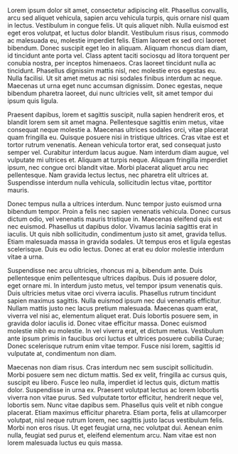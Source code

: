 Lorem ipsum dolor sit amet, consectetur adipiscing elit. Phasellus convallis, arcu sed aliquet vehicula, sapien arcu vehicula turpis, quis ornare nisl quam in lectus. Vestibulum in congue felis. Ut quis aliquet nibh. Nulla euismod est eget eros volutpat, et luctus dolor blandit. Vestibulum risus risus, commodo ac malesuada eu, molestie imperdiet felis. Etiam laoreet ex sed orci laoreet bibendum. Donec suscipit eget leo in aliquam. Aliquam rhoncus diam diam, id tincidunt ante porta vel. Class aptent taciti sociosqu ad litora torquent per conubia nostra, per inceptos himenaeos. Cras laoreet tincidunt nulla ac tincidunt. Phasellus dignissim mattis nisl, nec molestie eros egestas eu. Nulla facilisi. Ut sit amet metus ac nisi sodales finibus interdum ac neque. Maecenas ut urna eget nunc accumsan dignissim. Donec egestas, neque bibendum pharetra laoreet, dui nunc ultricies velit, sit amet tempor dui ipsum quis ligula.

Praesent dapibus, lorem et sagittis suscipit, nulla sapien hendrerit eros, et blandit lorem sem sit amet magna. Pellentesque sagittis enim metus, vitae consequat neque molestie a. Maecenas ultrices sodales orci, vitae placerat quam fringilla eu. Quisque posuere nisi in tristique ultrices. Cras vitae est et tortor rutrum venenatis. Aenean vehicula tortor erat, sed consequat justo semper vel. Curabitur interdum lacus augue. Nam interdum diam augue, vel vulputate mi ultrices et. Aliquam at turpis neque. Aliquam fringilla imperdiet ipsum, nec congue orci blandit vitae. Morbi placerat aliquet arcu nec pellentesque. Nam gravida lectus lectus, nec pharetra elit ultrices at. Suspendisse interdum nulla vehicula, sollicitudin lectus vitae, porttitor mauris.

Donec tempus nulla a ultrices interdum. Nunc tempor justo euismod urna bibendum tempor. Proin a felis nec sapien venenatis vehicula. Donec cursus dictum odio, vel venenatis mauris tristique in. Maecenas eleifend quis est nec euismod. Phasellus ut dapibus dolor. Vivamus lacinia sagittis erat in iaculis. Ut quis nibh sollicitudin, condimentum justo sit amet, gravida tellus. Etiam malesuada massa in gravida sodales. Ut tempus eros et ligula egestas scelerisque. Duis eu odio lectus. Donec at erat eu dolor molestie interdum vitae a urna.

Suspendisse nec arcu ultricies, rhoncus mi a, bibendum ante. Duis pellentesque enim pellentesque ultrices dapibus. Duis id posuere dolor, eget ornare mi. In interdum justo metus, vel tempor ipsum venenatis quis. Duis ultricies metus vitae orci viverra iaculis. Phasellus rutrum tincidunt sapien maximus sagittis. Nulla euismod ipsum nec dui venenatis efficitur. Nullam mattis justo nec lacus pretium malesuada. Maecenas quam erat, viverra vel nisi ac, elementum aliquet erat. Duis lobortis posuere sem, in gravida dolor iaculis id. Donec vitae efficitur massa. Donec euismod molestie nibh eu molestie. In vel viverra erat, et dictum metus. Vestibulum ante ipsum primis in faucibus orci luctus et ultrices posuere cubilia Curae; Donec scelerisque rutrum enim vitae tempor. Fusce nisi lorem, sagittis id vulputate at, condimentum non diam.

Maecenas non diam risus. Cras interdum nec sem suscipit sollicitudin. Morbi posuere sem nec dictum mattis. Sed ex velit, fringilla ac cursus quis, suscipit eu libero. Fusce leo nulla, imperdiet id lectus quis, dictum mattis dolor. Suspendisse in urna ex. Praesent volutpat lectus ac lorem lobortis viverra non vitae purus. Sed vulputate tortor efficitur, hendrerit neque vel, lobortis sem. Nunc vitae dapibus sem. Phasellus quis velit et nibh congue placerat. Etiam maximus efficitur pharetra. Etiam porta, felis at ullamcorper volutpat, nisl neque rutrum lorem, nec sagittis justo lacus vestibulum felis. Morbi non eros risus. Ut eget feugiat urna, nec volutpat dui. Aenean enim nulla, feugiat sed purus et, eleifend elementum arcu. Nam vitae est non lorem malesuada luctus eu quis massa.

